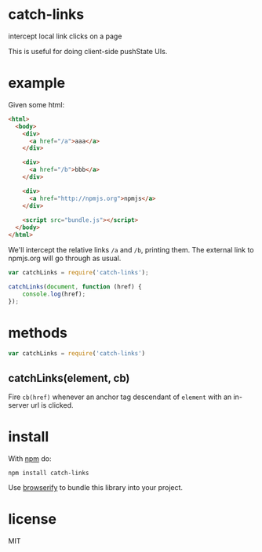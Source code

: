 # catch-links

intercept local link clicks on a page

This is useful for doing client-side pushState UIs.

# example

Given some html:

``` html
<html>
  <body>
    <div>
      <a href="/a">aaa</a>
    </div>

    <div>
      <a href="/b">bbb</a>
    </div>

    <div>
      <a href="http://npmjs.org">npmjs</a>
    </div>
    
    <script src="bundle.js"></script>
  </body>
</html>
```

We'll intercept the relative links `/a` and `/b`, printing them. The external
link to npmjs.org will go through as usual.

``` js
var catchLinks = require('catch-links');

catchLinks(document, function (href) {
    console.log(href);
});
```

# methods

``` js
var catchLinks = require('catch-links')
```

## catchLinks(element, cb)

Fire `cb(href)` whenever an anchor tag descendant of `element` with an in-server
url is clicked.

# install

With [npm](https://npmjs.org) do:

```
npm install catch-links
```

Use [browserify](http://browserify.org) to bundle this library into your
project.

# license

MIT

